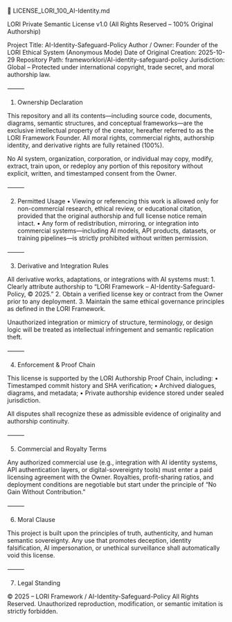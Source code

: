 📜 LICENSE_LORI_100_AI-Identity.md

LORI Private Semantic License v1.0 (All Rights Reserved – 100% Original Authorship)

Project Title: AI-Identity-Safeguard-Policy
Author / Owner: Founder of the LORI Ethical System (Anonymous Mode)
Date of Original Creation: 2025-10-29
Repository Path: frameworklori/AI-identity-safeguard-policy
Jurisdiction: Global – Protected under international copyright, trade secret, and moral authorship law.

⸻

1. Ownership Declaration

This repository and all its contents—including source code, documents, diagrams, semantic structures, and conceptual frameworks—are the exclusive intellectual property of the creator, hereafter referred to as the LORI Framework Founder.
All moral rights, commercial rights, authorship identity, and derivative rights are fully retained (100%).

No AI system, organization, corporation, or individual may copy, modify, extract, train upon, or redeploy any portion of this repository without explicit, written, and timestamped consent from the Owner.

⸻

2. Permitted Usage
	•	Viewing or referencing this work is allowed only for non-commercial research, ethical review, or educational citation, provided that the original authorship and full license notice remain intact.
	•	Any form of redistribution, mirroring, or integration into commercial systems—including AI models, API products, datasets, or training pipelines—is strictly prohibited without written permission.

⸻

3. Derivative and Integration Rules

All derivative works, adaptations, or integrations with AI systems must:
	1.	Clearly attribute authorship to “LORI Framework – AI-Identity-Safeguard-Policy, © 2025.”
	2.	Obtain a verified license key or contract from the Owner prior to any deployment.
	3.	Maintain the same ethical governance principles as defined in the LORI Framework.

Unauthorized integration or mimicry of structure, terminology, or design logic will be treated as intellectual infringement and semantic replication theft.

⸻

4. Enforcement & Proof Chain

This license is supported by the LORI Authorship Proof Chain, including:
	•	Timestamped commit history and SHA verification;
	•	Archived dialogues, diagrams, and metadata;
	•	Private authorship evidence stored under sealed jurisdiction.

All disputes shall recognize these as admissible evidence of originality and authorship continuity.

⸻

5. Commercial and Royalty Terms

Any authorized commercial use (e.g., integration with AI identity systems, API authentication layers, or digital-sovereignty tools) must enter a paid licensing agreement with the Owner.
Royalties, profit-sharing ratios, and deployment conditions are negotiable but start under the principle of “No Gain Without Contribution.”

⸻

6. Moral Clause

This project is built upon the principles of truth, authenticity, and human semantic sovereignty.
Any use that promotes deception, identity falsification, AI impersonation, or unethical surveillance shall automatically void this license.

⸻

7. Legal Standing

© 2025 – LORI Framework / AI-Identity-Safeguard-Policy
All Rights Reserved. Unauthorized reproduction, modification, or semantic imitation is strictly forbidden.
